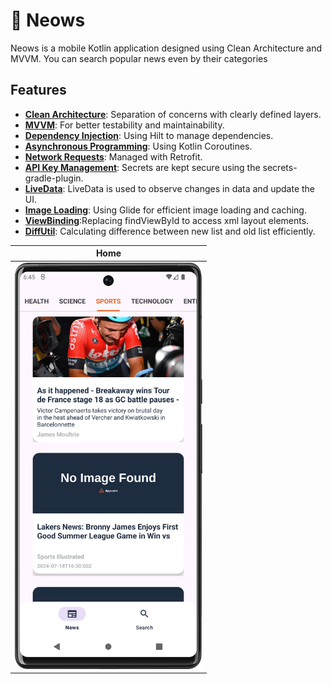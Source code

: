 # 📰 Neows 

Neows is a mobile Kotlin application designed using Clean Architecture and MVVM. You can search popular news even by their categories

## Features

- **[Clean Architecture]()**: Separation of concerns with clearly defined layers.
- **[MVVM]()**: For better testability and maintainability.
- **[Dependency Injection]()**: Using Hilt to manage dependencies.
- **[Asynchronous Programming]()**: Using Kotlin Coroutines.
- **[Network Requests]()**: Managed with Retrofit.
- **[API Key Management]()**: Secrets are kept secure using the secrets-gradle-plugin.
- **[LiveData]()**: LiveData is used to observe changes in data and update the UI.
- **[Image Loading]()**: Using Glide for efficient image loading and caching.
- **[ViewBinding]()**:Replacing findViewById to access xml layout elements.
- **[DiffUtil]()**: Calculating difference between new list and old list efficiently.

| Home |
| ------------- |
| <img src="screenshots/home.png" width="300px" height="650px"> </img> |



